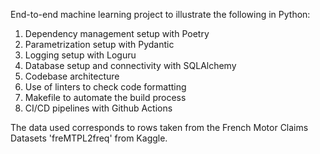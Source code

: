 End-to-end machine learning project to illustrate the following in Python:

1. Dependency management setup with Poetry
2. Parametrization setup with Pydantic
3. Logging setup with Loguru
4. Database setup and connectivity with SQLAlchemy
5. Codebase architecture
6. Use of linters to check code formatting
7. Makefile to automate the build process
8. CI/CD pipelines with Github Actions

The data used corresponds to rows taken from the French Motor Claims Datasets 'freMTPL2freq' from Kaggle.